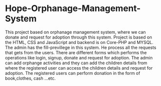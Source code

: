 # Hope-Orphanage-Management-System

This project based on orphanage management system, where we can donate 
and request for adoption through this system. Project is based on the 
HTML, CSS and JavaScript and backend is on Core-PHP and MYSQL. The admin 
has the fill-previllege in this system. He process all the requests that 
gets from the users. There are different forms which performs the 
operations like login, signup, donate and request for adoption. The 
admin can add orphange activities and they can add the children details 
from where the registered user can access the children details and 
request for adoption. The registered users can perform donation in the 
form of book,clothes, cash ...etc.


